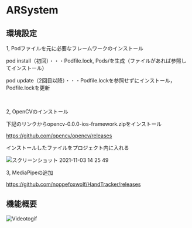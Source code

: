 # ARSystem

## 環境設定

1, Podファイルを元に必要なフレームワークのインストール

pod install（初回）・・・Podfile.lock, Pods/を生成（ファイルがあれば参照してインストール）

pod update（2回目以降）・・・Podfile.lockを参照せずにインストール，Podfile.lockを更新

<br>

2, OpenCVのインストール

下記のリンクからopencv-0.0.0-ios-framework.zipをインストール

https://github.com/opencv/opencv/releases

インストールしたファイルをプロジェクト内に入れる

![スクリーンショット 2021-11-03 14 25 49](https://user-images.githubusercontent.com/61243751/140013533-615a63b6-003f-45b6-8700-5f7f69e06d04.png)

3, MediaPipeの追加

https://github.com/noppefoxwolf/HandTracker/releases

## 機能概要

![Videotogif](https://user-images.githubusercontent.com/61243751/144306981-32dafcf4-84b5-45b4-abe7-e82342439527.gif)




